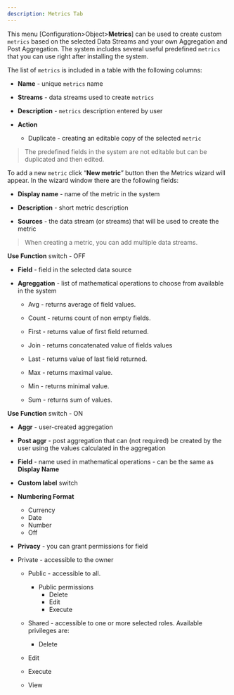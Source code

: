 ```yaml
---
description: Metrics Tab
---
```


This menu [Configuration>Object>**Metrics**] can be used to create custom `metrics` based on the selected Data Streams and your own Aggregation and Post Aggregation. The system includes several useful predefined  `metrics`  that you can use right after installing the system.

The list of `metrics` is included in a table with the following columns:

- **Name** - unique `metrics` name

- **Streams** - data streams used to create  `metrics` 

- **Description** -  `metrics`  description entered by user

- **Action**

  - Duplicate -  creating an editable copy of the selected  `metric`

    

> The predefined fields in the system are not editable but can be duplicated and then edited.



To add a new `metric` click “**New metric**” button then the Metrics wizard will appear. In the wizard window there are the following fields:

- **Display name** - name of the metric in the system

- **Description** - short metric description

- **Sources** - the data stream (or streams) that will be used to create the metric

  

> When creating a metric, you can add multiple data streams.



**Use Function** switch - OFF 

- **Field** - field in the selected data source

- **Agreggation** - list of mathematical operations to choose from available in the system
  - Avg - returns average of field values.
  - Count - returns count of non empty fields.
  
  - First - returns value of first field returned.
  
  - Join - returns concatenated value of fields values
  
  - Last - returns value of last field returned.
  
  - Max - returns maximal value.
  
  - Min - returns minimal value.
  
  - Sum - returns sum of values.

**Use Function** switch - ON

- **Aggr** - user-created aggregation
- **Post aggr** - post aggregation that can (not required) be created by the user using the values calculated in the aggregation
- **Field** - name used in mathematical operations - can be the same as **Display Name**
- **Custom label** switch
- **Numbering Format**
  - Currency
  - Date
  - Number
  - Off
  
- **Privacy** - you can grant permissions for field
- Private - accessible to the owner
  - Public - accessible to all. 
    - Public permissions
      - Delete
      - Edit
      - Execute
  - Shared - accessible to one or more selected roles. Available privileges are:
    - Delete
  
  - Edit
  
  - Execute
  
  - View







